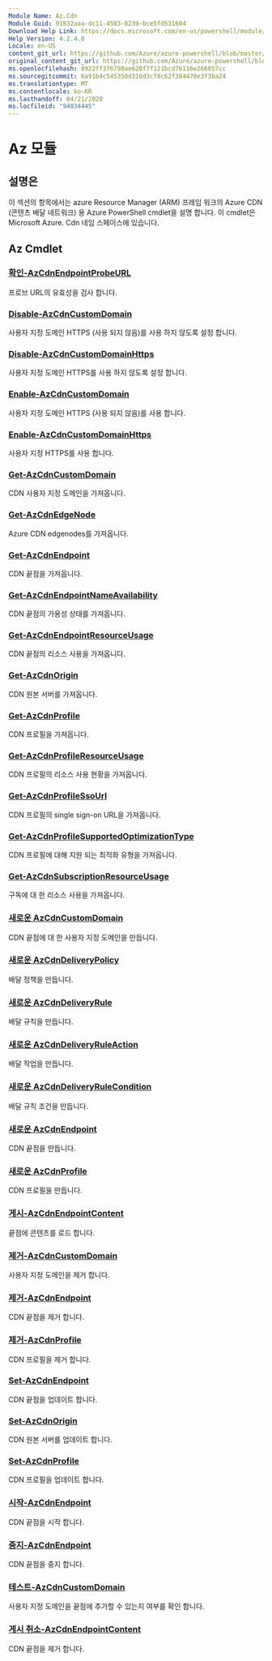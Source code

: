 ```yaml
---
Module Name: Az.Cdn
Module Guid: 91832aaa-dc11-4583-8239-bce5fd531604
Download Help Link: https://docs.microsoft.com/en-us/powershell/module/az.cdn
Help Version: 4.2.4.0
Locale: en-US
content_git_url: https://github.com/Azure/azure-powershell/blob/master/src/Cdn/Cdn/help/Az.Cdn.md
original_content_git_url: https://github.com/Azure/azure-powershell/blob/master/src/Cdn/Cdn/help/Az.Cdn.md
ms.openlocfilehash: 8922ff376790ae620f7f121bcd76116e266057cc
ms.sourcegitcommit: 6a91b4c545350d316d3cf8c62f384478e3f3ba24
ms.translationtype: MT
ms.contentlocale: ko-KR
ms.lasthandoff: 04/21/2020
ms.locfileid: "94034445"
---
```

# Az 모듈
## 설명은
이 섹션의 항목에서는 azure Resource Manager (ARM) 프레임 워크의 Azure CDN (콘텐츠 배달 네트워크) 용 Azure PowerShell cmdlet을 설명 합니다. 이 cmdlet은 Microsoft Azure. Cdn 네임 스페이스에 있습니다.

## Az Cmdlet
### [확인-AzCdnEndpointProbeURL](Confirm-AzCdnEndpointProbeURL.md)
프로브 URL의 유효성을 검사 합니다.

### [Disable-AzCdnCustomDomain](Disable-AzCdnCustomDomain.md)
사용자 지정 도메인 HTTPS (사용 되지 않음)를 사용 하지 않도록 설정 합니다.

### [Disable-AzCdnCustomDomainHttps](Disable-AzCdnCustomDomainHttps.md)
사용자 지정 도메인 HTTPS를 사용 하지 않도록 설정 합니다.

### [Enable-AzCdnCustomDomain](Enable-AzCdnCustomDomain.md)
사용자 지정 도메인 HTTPS (사용 되지 않음)를 사용 합니다.

### [Enable-AzCdnCustomDomainHttps](Enable-AzCdnCustomDomainHttps.md)
사용자 지정 HTTPS를 사용 합니다.

### [Get-AzCdnCustomDomain](Get-AzCdnCustomDomain.md)
CDN 사용자 지정 도메인을 가져옵니다.

### [Get-AzCdnEdgeNode](Get-AzCdnEdgeNode.md)
Azure CDN edgenodes를 가져옵니다.

### [Get-AzCdnEndpoint](Get-AzCdnEndpoint.md)
CDN 끝점을 가져옵니다.

### [Get-AzCdnEndpointNameAvailability](Get-AzCdnEndpointNameAvailability.md)
CDN 끝점의 가용성 상태를 가져옵니다.

### [Get-AzCdnEndpointResourceUsage](Get-AzCdnEndpointResourceUsage.md)
CDN 끝점의 리소스 사용을 가져옵니다.

### [Get-AzCdnOrigin](Get-AzCdnOrigin.md)
CDN 원본 서버를 가져옵니다.

### [Get-AzCdnProfile](Get-AzCdnProfile.md)
CDN 프로필을 가져옵니다.

### [Get-AzCdnProfileResourceUsage](Get-AzCdnProfileResourceUsage.md)
CDN 프로필의 리소스 사용 현황을 가져옵니다.

### [Get-AzCdnProfileSsoUrl](Get-AzCdnProfileSsoUrl.md)
CDN 프로필의 single sign-on URL을 가져옵니다.

### [Get-AzCdnProfileSupportedOptimizationType](Get-AzCdnProfileSupportedOptimizationType.md)
CDN 프로필에 대해 지원 되는 최적화 유형을 가져옵니다.

### [Get-AzCdnSubscriptionResourceUsage](Get-AzCdnSubscriptionResourceUsage.md)
구독에 대 한 리소스 사용을 가져옵니다.

### [새로운 AzCdnCustomDomain](New-AzCdnCustomDomain.md)
CDN 끝점에 대 한 사용자 지정 도메인을 만듭니다.

### [새로운 AzCdnDeliveryPolicy](New-AzCdnDeliveryPolicy.md)
배달 정책을 만듭니다.

### [새로운 AzCdnDeliveryRule](New-AzCdnDeliveryRule.md)
배달 규칙을 만듭니다.

### [새로운 AzCdnDeliveryRuleAction](New-AzCdnDeliveryRuleAction.md)
배달 작업을 만듭니다.

### [새로운 AzCdnDeliveryRuleCondition](New-AzCdnDeliveryRuleCondition.md)
배달 규칙 조건을 만듭니다.

### [새로운 AzCdnEndpoint](New-AzCdnEndpoint.md)
CDN 끝점을 만듭니다.

### [새로운 AzCdnProfile](New-AzCdnProfile.md)
CDN 프로필을 만듭니다.

### [게시-AzCdnEndpointContent](Publish-AzCdnEndpointContent.md)
끝점에 콘텐츠를 로드 합니다.

### [제거-AzCdnCustomDomain](Remove-AzCdnCustomDomain.md)
사용자 지정 도메인을 제거 합니다.

### [제거-AzCdnEndpoint](Remove-AzCdnEndpoint.md)
CDN 끝점을 제거 합니다.

### [제거-AzCdnProfile](Remove-AzCdnProfile.md)
CDN 프로필을 제거 합니다.

### [Set-AzCdnEndpoint](Set-AzCdnEndpoint.md)
CDN 끝점을 업데이트 합니다.

### [Set-AzCdnOrigin](Set-AzCdnOrigin.md)
CDN 원본 서버를 업데이트 합니다.

### [Set-AzCdnProfile](Set-AzCdnProfile.md)
CDN 프로필을 업데이트 합니다.

### [시작-AzCdnEndpoint](Start-AzCdnEndpoint.md)
CDN 끝점을 시작 합니다.

### [중지-AzCdnEndpoint](Stop-AzCdnEndpoint.md)
CDN 끝점을 중지 합니다.

### [테스트-AzCdnCustomDomain](Test-AzCdnCustomDomain.md)
사용자 지정 도메인을 끝점에 추가할 수 있는지 여부를 확인 합니다.

### [게시 취소-AzCdnEndpointContent](Unpublish-AzCdnEndpointContent.md)
CDN 끝점을 제거 합니다.

